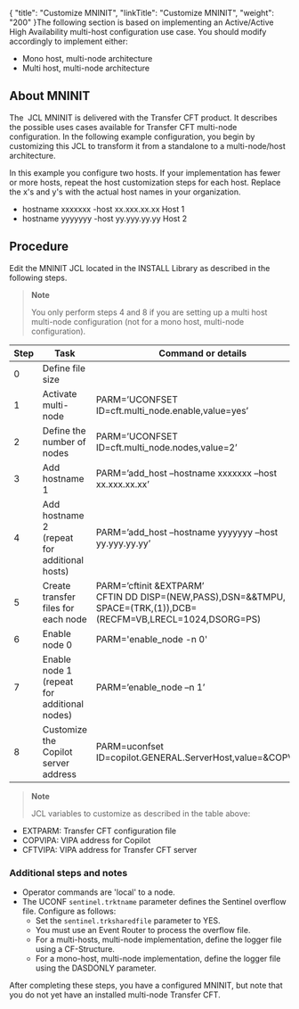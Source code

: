 {
    "title": "Customize MNINIT",
    "linkTitle": "Customize MNINIT",
    "weight": "200"
}The following section is based on implementing an Active/Active High Availability multi-host configuration use case. You should modify accordingly to implement either:

- Mono host, multi-node architecture
- Multi host, multi-node architecture

## About MNINIT

The  JCL MNINIT is delivered with the Transfer CFT product. It describes the possible uses cases available for Transfer CFT multi-node configuration. In the following example configuration, you begin by customizing this JCL to transform it from a standalone to a multi-node/host architecture.

In this example you configure two hosts. If your implementation has fewer or more hosts, repeat the host customization steps for each host. Replace the x's and y's with the actual host names in your organization.

- hostname xxxxxxx -host xx.xxx.xx.xx Host 1
- hostname yyyyyyy -host yy.yyy.yy.yy Host 2

## Procedure

Edit the MNINIT JCL located in the INSTALL Library as described in the following steps.

> **Note**
>
> You only perform steps 4 and 8 if you are setting up a multi host multi-node configuration (not for a mono host, multi-node configuration).


| Step  | Task  | Command or details  |
| --- | --- | --- |
| 0  | Define file size  |   |
| 1  | Activate multi-node  | PARM=’UCONFSET ID=cft.multi_node.enable,value=yes’  |
| 2  | Define the number of nodes | PARM=’UCONFSET ID=cft.multi_node.nodes,value=2’  |
| 3  | Add hostname 1  | PARM=’add_host –hostname xxxxxxx –host xx.xxx.xx.xx’  |
| 4  | Add hostname 2<br/> (repeat for additional hosts) | PARM=’add_host –hostname yyyyyyy –host yy.yyy.yy.yy’  |
| 5  | Create transfer files for each node | PARM=’cftinit &amp;EXTPARM’<br/> CFTIN DD DISP=(NEW,PASS),DSN=&amp;&amp;TMPU,<br/> SPACE=(TRK,(1)),DCB=(RECFM=VB,LRECL=1024,DSORG=PS) |
| 6  | Enable node 0  | PARM='enable_node -n 0'  |
| 7  | Enable node 1 (repeat for additional nodes) | PARM=’enable_node –n 1’  |
| 8  | Customize the Copilot server address | PARM=uconfset<br/> ID=copilot.GENERAL.ServerHost,value=&amp;COPVIPA' |


> **Note**
>
> JCL variables to customize as described in the table above:

- EXTPARM: Transfer CFT configuration file
- COPVIPA: VIPA address for Copilot
- CFTVIPA: VIPA address for Transfer CFT server

### Additional steps and notes

- Operator commands are 'local' to a node.
- The UCONF <span class="code">`sentinel.trktname`</span> parameter defines the Sentinel overflow file. Configure as follows:
    -   Set the <span class="code">`sentinel.trksharedfile`</span> parameter to YES.
    -   You must use an Event Router to process the overflow file.
    -   For a multi-hosts, multi-node implementation, define the logger file using a CF-Structure.
    -   For a mono-host, multi-node implementation, define the logger file using the DASDONLY parameter.

After completing these steps, you have a configured MNINIT, but note that you do not yet have an installed multi-node Transfer CFT.
